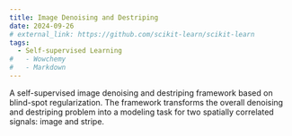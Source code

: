 ```yaml
---
title: Image Denoising and Destriping
date: 2024-09-26
# external_link: https://github.com/scikit-learn/scikit-learn
tags:
  - Self-supervised Learning
#   - Wowchemy
#   - Markdown
---
```


A self-supervised image denoising and destriping framework based on blind-spot regularization. The framework transforms the overall denoising and destriping problem into a modeling task for two spatially correlated signals: image and stripe.

<!--more-->
